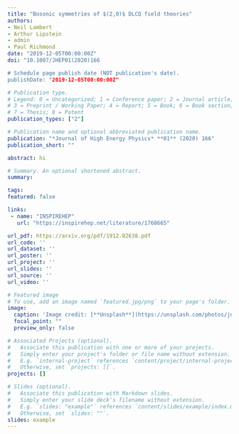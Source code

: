 ```yaml
---
title: "Bosonic symmetries of $(2,0)$ DLCQ field theories"
authors:
- Neil Lambert
- Arthur Lipstein
- admin
- Paul Richmond
date: "2019-12-05T00:00:00Z"
doi: "10.1007/JHEP01(2020)166

# Schedule page publish date (NOT publication's date).
publishDate: "2019-12-05T00:00:00Z"

# Publication type.
# Legend: 0 = Uncategorized; 1 = Conference paper; 2 = Journal article;
# 3 = Preprint / Working Paper; 4 = Report; 5 = Book; 6 = Book section;
# 7 = Thesis; 8 = Patent
publication_types: ["2"]

# Publication name and optional abbreviated publication name.
publication: "*Journal of High Energy Physics* **01** (2020) 166"
publication_short: ""

abstract: hi

# Summary. An optional shortened abstract.
summary: 

tags:
featured: false

links:
 - name: "INSPIREHEP"
   url: "https://inspirehep.net/literature/1768665"

url_pdf: https://arxiv.org/pdf/1912.02638.pdf
url_code: ''
url_dataset: ''
url_poster: ''
url_project: ''
url_slides: ''
url_source: ''
url_video: ''

# Featured image
# To use, add an image named `featured.jpg/png` to your page's folder. 
image:
  caption: 'Image credit: [**Unsplash**](https://unsplash.com/photos/jdD8gXaTZsc)'
  focal_point: ""
  preview_only: false

# Associated Projects (optional).
#   Associate this publication with one or more of your projects.
#   Simply enter your project's folder or file name without extension.
#   E.g. `internal-project` references `content/project/internal-project/index.md`.
#   Otherwise, set `projects: []`.
projects: []

# Slides (optional).
#   Associate this publication with Markdown slides.
#   Simply enter your slide deck's filename without extension.
#   E.g. `slides: "example"` references `content/slides/example/index.md`.
#   Otherwise, set `slides: ""`.
slides: example
---
```


